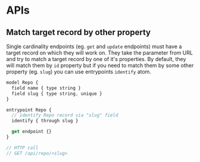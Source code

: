 # APIs

## Match target record by other property

Single cardinality endpoints (eg. `get` and `update` endpoints) must have a target record on which they will work on. They take the parameter from URL and try to match a target record by one of it's properties.
By default, they will match them by `id` property but if you need to match them by some other property (eg. `slug`) you can use entrypoints `identify` atom.

```js
model Repo {
  field name { type string }
  field slug { type string, unique }
}

entrypoint Repo {
  // identify Repo record via "slug" field
  identify { through slug }

  get endpoint {}
}

// HTTP call
// GET /api/repo/<slug>
```
